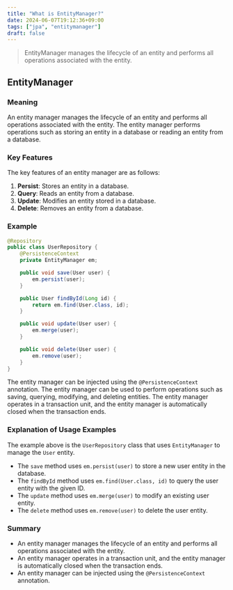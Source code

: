 ```yaml
---
title: "What is EntityManager?"
date: 2024-06-07T19:12:36+09:00
tags: ["jpa", "entitymanager"]
draft: false
---
```


> EntityManager manages the lifecycle of an entity and performs all operations associated with the entity.

## EntityManager

### Meaning

An entity manager manages the lifecycle of an entity and performs all operations associated with the entity. The entity manager performs operations such as storing an entity in a database or reading an entity from a database.

### Key Features

The key features of an entity manager are as follows:

1. **Persist**: Stores an entity in a database.
2. **Query**: Reads an entity from a database.
3. **Update**: Modifies an entity stored in a database.
4. **Delete**: Removes an entity from a database.

### Example

```java
@Repository
public class UserRepository {
    @PersistenceContext
    private EntityManager em;

    public void save(User user) {
        em.persist(user);
    }

    public User findById(Long id) {
        return em.find(User.class, id);
    }

    public void update(User user) {
        em.merge(user);
    }

    public void delete(User user) {
        em.remove(user);
    }
}
```

The entity manager can be injected using the `@PersistenceContext` annotation. The entity manager can be used to perform operations such as saving, querying, modifying, and deleting entities. The entity manager operates in a transaction unit, and the entity manager is automatically closed when the transaction ends.

### Explanation of Usage Examples

The example above is the `UserRepository` class that uses `EntityManager` to manage the `User` entity.

-   The `save` method uses `em.persist(user)` to store a new user entity in the database.
-   The `findById` method uses `em.find(User.class, id)` to query the user entity with the given ID.
-   The `update` method uses `em.merge(user)` to modify an existing user entity.
-   The `delete` method uses `em.remove(user)` to delete the user entity.

### Summary

-   An entity manager manages the lifecycle of an entity and performs all operations associated with the entity.
-   An entity manager operates in a transaction unit, and the entity manager is automatically closed when the transaction ends.
-   An entity manager can be injected using the `@PersistenceContext` annotation.
